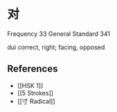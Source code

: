 # 对
Frequency 33
General Standard 341

duì
correct, right; facing, opposed

## References
- [[HSK 1]]
- [[5 Strokes]]
- [[寸 Radical]]